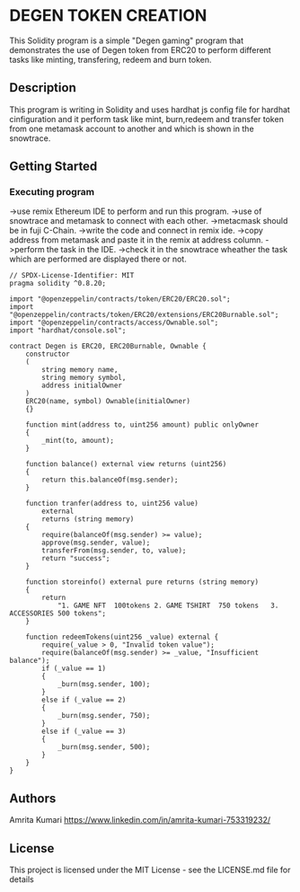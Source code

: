# DEGEN TOKEN CREATION

This Solidity program is a simple "Degen gaming" program that demonstrates the use of Degen token from ERC20 to perform different tasks like minting, transfering, redeem and burn token.

## Description

This program is writing in Solidity and uses hardhat js config file for hardhat cinfiguration and it perform task like mint, burn,redeem and transfer token from one metamask account to another and which is shown in the snowtrace.

## Getting Started

### Executing program

->use remix Ethereum IDE to perform and run this program.
->use of snowtrace and metamask to connect with each other.
->metacmask should be in fuji C-Chain.
->write the code and connect in remix ide.
->copy address from metamask and paste it in the remix at address column.
->perform the task in the IDE.
->check it in the snowtrace wheather the task which are performed are displayed there or not.

```
// SPDX-License-Identifier: MIT
pragma solidity ^0.8.20;

import "@openzeppelin/contracts/token/ERC20/ERC20.sol";
import "@openzeppelin/contracts/token/ERC20/extensions/ERC20Burnable.sol";
import "@openzeppelin/contracts/access/Ownable.sol";
import "hardhat/console.sol";

contract Degen is ERC20, ERC20Burnable, Ownable {
    constructor
    (
        string memory name,
        string memory symbol,
        address initialOwner
    ) 
    ERC20(name, symbol) Ownable(initialOwner) 
    {}

    function mint(address to, uint256 amount) public onlyOwner 
    {
        _mint(to, amount);
    }

    function balance() external view returns (uint256) 
    {
        return this.balanceOf(msg.sender);
    }

    function tranfer(address to, uint256 value)
        external
        returns (string memory)
    {
        require(balanceOf(msg.sender) >= value);
        approve(msg.sender, value);
        transferFrom(msg.sender, to, value);
        return "success";
    }

    function storeinfo() external pure returns (string memory) 
    {
        return
            "1. GAME NFT  100tokens 2. GAME TSHIRT  750 tokens   3. ACCESSORIES 500 tokens";
    }

    function redeemTokens(uint256 _value) external {
        require(_value > 0, "Invalid token value");
        require(balanceOf(msg.sender) >= _value, "Insufficient balance");
        if (_value == 1) 
        {
            _burn(msg.sender, 100);
        } 
        else if (_value == 2)
        {
            _burn(msg.sender, 750);
        } 
        else if (_value == 3) 
        {
            _burn(msg.sender, 500);
        }
    }
}

```

## Authors

Amrita Kumari 
https://www.linkedin.com/in/amrita-kumari-753319232/


## License

This project is licensed under the MIT License - see the LICENSE.md file for details
